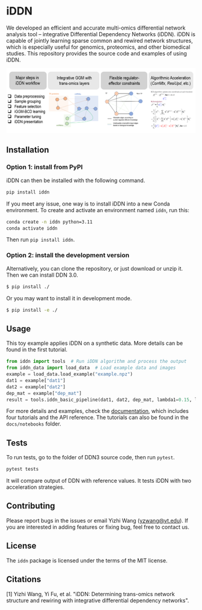 # iDDN

We developed an efficient and accurate multi-omics differential network analysis tool 
– integrative Differential Dependency Networks (iDDN).
iDDN is capable of jointly learning sparse common and rewired network structures, 
which is especially useful for genomics, proteomics, and other biomedical studies.
This repository provides the source code and examples of using iDDN.


![image info](./src/iddn_data/iddn_overview.png)

## Installation
### Option 1: install from PyPI
iDDN can then be installed with the following command.
```bash
pip install iddn
```
<!-- ```bash
pip install --index-url https://test.pypi.org/simple/ --extra-index-url https://pypi.org/simple iddn
``` -->

If you meet any issue, one way is to install iDDN into a new Conda environment. 
To create and activate an environment named `iddn`, run this:
```bash
conda create -n iddn python=3.11
conda activate iddn
```
Then run `pip install iddn`.

### Option 2: install the development version

Alternatively, you can clone the repository, or just download or unzip it. Then we can install DDN 3.0.
```bash
$ pip install ./
```
Or you may want to install it in development mode.
```bash
$ pip install -e ./
```

## Usage

This toy example applies iDDN on a synthetic data. More details can be found in the first tutorial.
```python
from iddn import tools  # Run iDDN algorithm and process the output
from iddn_data import load_data  # Load example data and images
example = load_data.load_example("example.npz")
dat1 = example["dat1"]
dat2 = example["dat2"]
dep_mat = example["dep_mat"]
result = tools.iddn_basic_pipeline(dat1, dat2, dep_mat, lambda1=0.15, lambda2=0.05)
```

For more details and examples, check the [documentation](https://iddn.readthedocs.io/en/latest/), 
which includes four tutorials and the API reference.
The tutorials can also be found in the `docs/notebooks` folder.

## Tests

To run tests, go to the folder of DDN3 source code, then run `pytest`.
```bash
pytest tests
```
It will compare output of DDN with reference values. It tests iDDN with two acceleration strategies.

## Contributing

Please report bugs in the issues or email Yizhi Wang (yzwang@vt.edu).
If you are interested in adding features or fixing bug, feel free to contact us.

## License

The `iddn` package is licensed under the terms of the MIT license.

## Citations

[1] Yizhi Wang, Yi Fu, et al. "iDDN: Determining trans-omics 
network structure and rewiring with integrative differential dependency networks".
